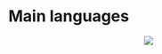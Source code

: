 # Main languages
<div align="center">
  <img src="https://github-readme-stats.vercel.app/api/top-langs/?username=P1ecful&layout=compact&langs_count=16&theme=github_dark"/>
<div/>
